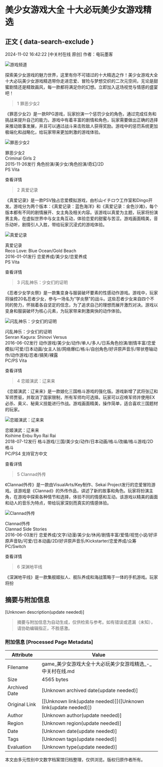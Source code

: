 # 美少女游戏大全 十大必玩美少女游戏精选

## 正文 { data-search-exclude }


2024-11-02 16:42:22   [中关村在线 原创]   作者：电玩墨客

![游戏频道](https://pro-fd.zol-img.com.cn/g7/M00/03/00/ChMkLGYCmwKIdvRtAAFVzI_p5zUAAcNHAO3hXcAAVXk222.jpg)

探索美少女游戏的魅力世界，这里有你不可错过的十大精选之作！美少女游戏大全 十大必玩美少女游戏精选带你走进恋爱、冒险与梦想交织的二次元空间，无论是甜蜜剧情还是精致画风，每一款都将满足你的幻想。立即加入这场视觉与情感的盛宴吧！

> 1 罪恶少女2

《罪恶少女2》是一款RPG游戏，玩家扮演一个惩罚少女的角色，通过完成任务和挑战来提升自己的能力。游戏中有着丰富的剧情和角色，玩家需要做出正确的选择来推动故事发展，并且可以通过战斗来击败敌人获得奖励。游戏中的惩罚系统更加极端化和战略化，给玩家带来更加刺激的游戏体验。

![罪恶少女2](https://pro-fd.zol-img.com.cn/g7/M00/03/00/ChMkLGYCmwKIdvRtAAFVzI_p5zUAAcNHAO3hXcAAVXk222.jpg)
  
罪恶少女2  
Criminal Girls 2  
2015-11-26发行 角色扮演/美少女/角色扮演/奇幻/2D  
PS Vita  

查看详情

> 2 真爱记录

《真爱记录》是一款PSV独占恋爱模拟游戏，由杉山イチロウ工作室和Dingo开发。游戏分为两个版本：《真爱记录：蓝色海洋》和《真爱记录：金色沙滩》，每个版本都有不同的剧情展开、女主角及相关内容。该游戏以真爱为主题，玩家将扮演男主角，在虚拟世界中与女主角互动，体验恋爱的甜蜜与苦涩。游戏画面精美，音乐动听，剧情引人入胜，带给玩家沉浸式的游戏体验。

![真爱记录](https://pro-fd.zol-img.com.cn/g7/M00/0D/0C/ChMkLGYYHYOIAWNvAAAxKHPGB6kAAc4AAB3lqMAADFA721.jpg)

真爱记录  
Reco Love: Blue Ocean/Gold Beach  
2016-01-01发行 恋爱养成/美少女/恋爱养成  
PS Vita  

查看详情

> 3 闪乱神乐：少女们的证明

《忍者少女学炎祭》是一款集变身与服装破坏要素的性感动作游戏。游戏中，玩家将操控20名忍者少女，参与一场名为“学炎祭”的战斗。这些忍者少女来自四个不同的势力，怀揣着各自坚定的信念，为了追求自己的理想而展开激烈对决。游戏以变身和服装破坏为核心元素，为玩家带来刺激爽快的动作体验。

![闪乱神乐：少女们的证明](https://pro-fd.zol-img.com.cn/g7/M00/03/01/ChMkLGYCr3mIfE25AADr79pgwmgAAcNSwJ92-0AAOwH771.jpg)

闪乱神乐：少女们的证明  
Senran Kagura: Shinovi Versus  
2016-06-02发行 动作游戏/美少女/动作/单人/多人/日系角色扮演/剧情丰富/恋爱模拟/可爱/日本动画/女主人翁/网络爆红/格斗/自创角色/好评原声音乐/带状卷轴动作/动作游戏/忍者/搞笑/裸露  
PC/PS Vita  

查看详情

> 4 恋姬演武：辽来来

《恋姬演武：辽来来》是一款娘化三国格斗游戏的强化版。游戏新增了武将张辽和军师贾驱，并取消了国家限制，所有军师均可选择。玩家可以召唤军师并使用EX必杀、奥义、秘奥义技能进行作战。游戏画面精美，操作简单，适合喜欢三国题材的玩家。

![恋姬演武：辽来来](https://pro-fd.zol-img.com.cn/g7/M00/03/07/ChMkLGYDZWaIfySWAADvWS1QLHEAAcOyQGbRqcAAO9x437.jpg)

恋姬演武：辽来来  
Koihime Enbu Ryo Rai Rai  
2018-07-12发行 格斗游戏/三国/美少女/动作/日本动画/格斗/改编/格斗游戏/2D 格斗  
PC/PS4 支持官方中文  

查看详情

> 5 Clannad外传

《Clannad外传》是一款由VisualArts/Key制作、Sekai Project发行的恋爱冒险游戏。该游戏是《Clannad》的外传作品，讲述了新的故事和角色。玩家将扮演主角，在游戏中探索各种情节和选择，体验不同的情感和互动。该游戏以精美的画面和动人的音乐为特点，带给玩家深刻而真实的情感体验。

![Clannad外传](https://pro-fd.zol-img.com.cn/g7/M00/04/0A/ChMkK2cMHW6IdsrdAAAxS6dVQ2wAAkSyAG2EPIAADFj404.jpg)

Clannad外传  
Clannad Side Stories  
2016-06-03发行 恋爱养成/文字/动漫/美少女/休闲/剧情丰富/爱情/视觉小说/好评原声音轨/可爱/日本动画/2D/好评原声音乐/Kickstarter/恋爱养成/众筹  
PC/Switch  

查看详情

> 6 深渊地平线

《深渊地平线》是一款集舰姬拟人、舰队养成和海战策略于一体的手机游戏。玩家将扮
<!-- tcd_original_link https://game.zol.com.cn/912/9126414.html -->


## 摘要与附加信息

<!-- tcd_abstract -->
[Unknown description(update needed)]
<!-- tcd_abstract_end -->

> 摘要与附加信息为自动生成，仅供检索与参考。如有错误或遗漏（未知），请协助编辑指正，不胜感激。

### 附加信息 [Processed Page Metadata]

| Attribute       | Value                                  |
|-----------------|----------------------------------------|
| Filename        | game_美少女游戏大全十大必玩美少女游戏精选_-_中关村在线.md                             |
| Size            | 4565 bytes                           |
| Archived Date   | [Unknown archived date(update needed)]                             |
| Original Link   | [[Unknown link(update needed)]]([Unknown link(update needed)])                       |
| Author          | [Unknown author(update needed)]                               |
| Region          | [Unknown region(update needed)]                               |
| Date            | [Unknown date(update needed)]                                 |
| Tags            | [Unknown tags(update needed)]                                 |
| Evaluation            | [Unknown type(update needed)]                                 |
<!-- tcd_table_end -->

本文由多元性别中文数字档案馆归档整理，仅供浏览。版权归原作者所有。
